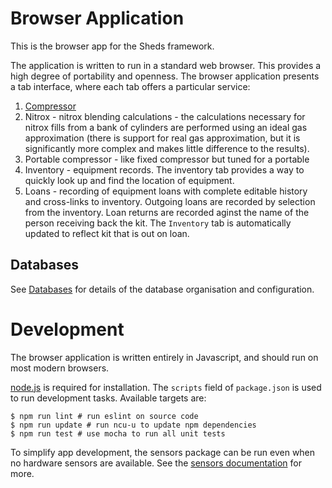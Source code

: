 # Browser Application
This is the browser app for the Sheds framework.

The application is written to run in a standard web
browser. This provides a high degree of portability and openness. The
browser application presents a tab interface, where each tab offers a
particular service:

1. [Compressor](Compressor.md)
2. Nitrox - nitrox blending calculations - the calculations necessary for nitrox fills from a bank of cylinders are performed using an ideal gas approximation (there is support for real gas approximation, but it is significantly more complex and makes little difference to the results).
3. Portable compressor - like fixed compressor but tuned for a portable
4. Inventory - equipment records. The inventory tab provides a way to quickly look up and find the location of equipment.
5. Loans - recording of equipment loans with complete editable history and cross-links to inventory. Outgoing loans are recorded by selection from the inventory. Loan returns are recorded aginst the name of the person receiving back the kit. The `Inventory` tab is automatically updated to reflect kit that is out on loan.

## Databases

See [Databases](Databases.md) for details of the database organisation and configuration.

# Development

The browser application is written entirely in Javascript, and should run
on most modern browsers.

[node.js](https://nodejs.org/en/) is required for installation.
The `scripts` field of `package.json` is used to run development tasks.
Available targets are:
```
$ npm run lint # run eslint on source code
$ npm run update # run ncu-u to update npm dependencies
$ npm run test # use mocha to run all unit tests
```
To simplify app development, the sensors package can be run
even when no hardware sensors are available. See the
[sensors documentation](sensors/README.md) for more.
